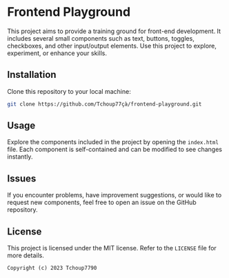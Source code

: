 # Frontend Playground

This project aims to provide a training ground for front-end development. 
It includes several small components such as text, buttons, toggles, checkboxes, and other input/output elements.
Use this project to explore, experiment, or enhance your skills.

## Installation

Clone this repository to your local machine:

   ```bash
   git clone https://github.com/Tchoup77çà/frontend-playground.git
   ```

## Usage

Explore the components included in the project by opening the `index.html` file. Each component is self-contained and can be modified to see changes instantly.

## Issues

If you encounter problems, have improvement suggestions, or would like to request new components, feel free to open an issue on the GitHub repository.

## License

This project is licensed under the MIT license. Refer to the `LICENSE` file for more details.

`Copyright (c) 2023 Tchoup7790`

